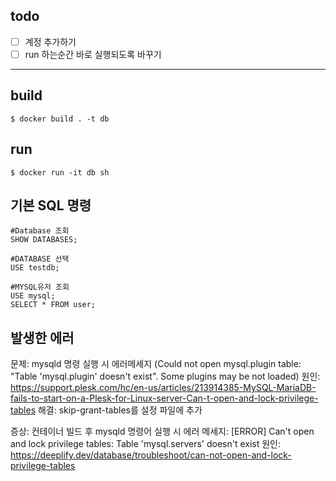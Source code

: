 ## todo
- [ ] 계정 추가하기
- [ ] run 하는순간 바로 실행되도록 바꾸기

---

## build
```
$ docker build . -t db
```

## run
```
$ docker run -it db sh
```

## 기본 SQL 명령
```
#Database 조회
SHOW DATABASES;

#DATABASE 선택
USE testdb;

#MYSQL유저 조회
USE mysql;
SELECT * FROM user;
```

## 발생한 에러

문제: mysqld 명령 실행 시 에러메세지 (Could not open mysql.plugin table: "Table 'mysql.plugin' doesn't exist". Some plugins may be not loaded)
원인: https://support.plesk.com/hc/en-us/articles/213914385-MySQL-MariaDB-fails-to-start-on-a-Plesk-for-Linux-server-Can-t-open-and-lock-privilege-tables
해결: skip-grant-tables를 설정 파일에 추가

증상: 컨테이너 빌드 후 mysqld 명령어 실행 시 에러
메세지: [ERROR] Can't open and lock privilege tables: Table 'mysql.servers' doesn't exist
원인: https://deeplify.dev/database/troubleshoot/can-not-open-and-lock-privilege-tables